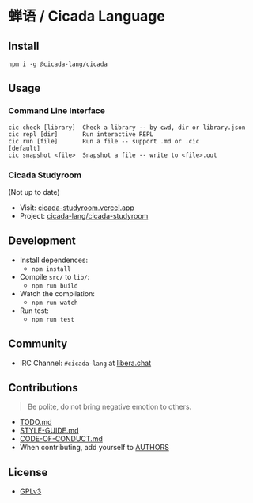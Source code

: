 # 蝉语 / Cicada Language

## Install

```
npm i -g @cicada-lang/cicada
```

## Usage

### Command Line Interface

```
cic check [library]  Check a library -- by cwd, dir or library.json
cic repl [dir]       Run interactive REPL
cic run [file]       Run a file -- support .md or .cic               [default]
cic snapshot <file>  Snapshot a file -- write to <file>.out
```

### Cicada Studyroom

(Not up to date)

- Visit: [cicada-studyroom.vercel.app](https://cicada-studyroom.vercel.app)
- Project: [cicada-lang/cicada-studyroom](https://github.com/cicada-lang/cicada-studyroom)

## Development

- Install dependences:
  - `npm install`
- Compile `src/` to `lib/`:
  - `npm run build`
- Watch the compilation:
  - `npm run watch`
- Run test:
  - `npm run test`

## Community

- IRC Channel: `#cicada-lang` at [libera.chat](https://libera.chat)

## Contributions

> Be polite, do not bring negative emotion to others.

- [TODO.md](TODO.md)
- [STYLE-GUIDE.md](STYLE-GUIDE.md)
- [CODE-OF-CONDUCT.md](CODE-OF-CONDUCT.md)
- When contributing, add yourself to [AUTHORS](AUTHORS)

## License

- [GPLv3](LICENSE)
